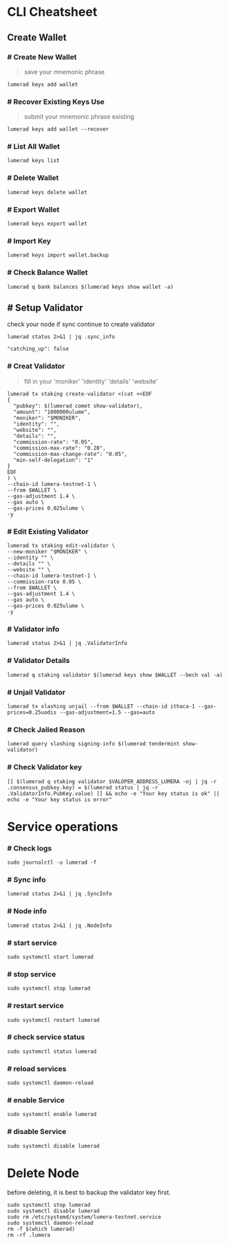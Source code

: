 # **CLI Cheatsheet**

## Create Wallet

### # Create New Wallet
> save your mnemonic phrase
```
lumerad keys add wallet
```
### # Recover Existing Keys Use
> submit your mnemonic phrase existing
```
lumerad keys add wallet --recover
```

### # List All Wallet
```
lumerad keys list
```

### # Delete Wallet
```
lumerad keys delete wallet
```
### # Export Wallet
```
lumerad keys export wallet
```
### # Import Key
```
lumerad keys import wallet.backup
```
### # Check Balance Wallet
```
lumerad q bank balances $(lumerad keys show wallet -a)
```

## # Setup Validator
check your node if sync continue to create validator
```
lumerad status 2>&1 | jq .sync_info
```
`"catching_up": false`

### # Creat Validator
>fill in your 'moniker' 'identity' 'details' 'website'
```
lumerad tx staking create-validator <(cat <<EOF
{
  "pubkey": $(lumerad comet show-validator),
  "amount": "1000000ulume",
  "moniker": "$MONIKER",
  "identity": "",
  "website": "",
  "details": "",
  "commission-rate": "0.05",
  "commission-max-rate": "0.20",
  "commission-max-change-rate": "0.05",
  "min-self-delegation": "1"
}
EOF
) \
--chain-id lumera-testnet-1 \
--from $WALLET \
--gas-adjustment 1.4 \
--gas auto \
--gas-prices 0.025ulume \
-y
```

### # Edit Existing Validator
```
lumerad tx staking edit-validator \
--new-moniker "$MONIKER" \
--identity "" \
--details "" \
--website "" \
--chain-id lumera-testnet-1 \
--commission-rate 0.05 \
--from $WALLET \
--gas-adjustment 1.4 \
--gas auto \
--gas-prices 0.025ulume \
-y
```

### # Validator info
```
lumerad status 2>&1 | jq .ValidatorInfo
```

### # Validator Details
```
lumerad q staking validator $(lumerad keys show $WALLET --bech val -a)
```

### # Unjail Validator
```
lumerad tx slashing unjail --from $WALLET --chain-id ithaca-1 --gas-prices=0.25uodis --gas-adjustment=1.5 --gas=auto
```

### # Check Jailed Reason
```
lumerad query slashing signing-info $(lumerad tendermint show-validator)
```

### # Check Validator key
```
[[ $(lumerad q staking validator $VALOPER_ADDRESS_LUMERA -oj | jq -r .consensus_pubkey.key) = $(lumerad status | jq -r .ValidatorInfo.PubKey.value) ]] && echo -e "Your key status is ok" || echo -e "Your key status is error"
```


# Service operations

### # Check logs
```
sudo journalctl -u lumerad -f
```
### # Sync info
```
lumerad status 2>&1 | jq .SyncInfo
```
### # Node info
```
lumerad status 2>&1 | jq .NodeInfo
```
### # start service
```
sudo systemctl start lumerad
```
### # stop service
```
sudo systemctl stop lumerad
```
### # restart service
```
sudo systemctl restart lumerad
```
### # check service status
```
sudo systemctl status lumerad
```
### # reload services
```
sudo systemctl daemon-reload
```
### # enable Service
```
sudo systemctl enable lumerad
```
### # disable Service
```
sudo systemctl disable lumerad
```


# Delete Node
before deleting, it is best to backup the validator key first.
```
sudo systemctl stop lumerad
sudo systemctl disable lumerad
sudo rm /etc/systemd/system/lumera-testnet.service
sudo systemctl daemon-reload
rm -f $(which lumerad)
rm -rf .lumera
```
